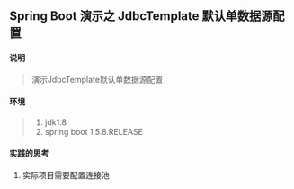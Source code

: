 ## Spring Boot 演示之 JdbcTemplate 默认单数据源配置

#### 说明
>演示JdbcTemplate默认单数据源配置

#### 环境
> 1. jdk1.8 
> 2. spring boot 1.5.8.RELEASE

#### 实践的思考
1. 实际项目需要配置连接池


